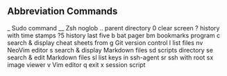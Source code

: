 ## Abbreviation Commands

_             Sudo command
__            Zsh noglob
..            parent directory
0             clear screen
?             history with time stamps
?5            history last five
b             bat pager
bm            bookmarks program
c             search & display cheat sheets from 
g             Git version control
l             list files
nv            NeoVim editor
s             search & display Markdown files
sd            scripts directory
se            search & edit Markdown files 
sl            list keys in ssh-agent
sr            ssh with root
sx            image viewer
v             Vim editor
q             exit
x             session script
